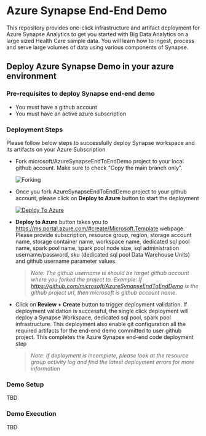# Azure Synapse End-End Demo

This repository provides one-click infrastructure and artifact deployment for Azure Synapse Analytics to get you started with Big Data Analytics on a 
large sized Health Care sample data. You will learn how to ingest, process and serve large volumes of data using various components of Synapse.

## Deploy Azure Synapse Demo in your azure environment

### Pre-requisites to deploy Synapse end-end demo

* You must have a github account
* You must have an active azure subscription

### Deployment Steps
Please follow below steps to successfully deploy Synapse workspace and its artifacts on your Azure Subscription

* Fork microsoft/AzureSynapseEndToEndDemo project to your local github account. Make sure to check "Copy the main branch only".

    ![Forking](/Images/Forking.gif)

* Once you fork AzureSynapseEndToEndDemo project to your github account, please click on **Deploy to Azure** button to start the deployment

    [![Deploy To Azure](/Images/deploytoazure.svg?sanitize=true)](https://portal.azure.com/#create/Microsoft.Template/uri/https%3A%2F%2Fraw.githubusercontent.com%2Fmicrosoft%2FAzureSynapseEndToEndDemo%2Fmain%2FARMTemplate%2Fazuredeploy.json)

* **Deploy to Azure** button takes you to https://ms.portal.azure.com/#create/Microsoft.Template webpage. Please provide subscription, resource group, region, storage account name, storage container name, workspace name, dedicated sql pool name, spark pool name, spark pool node size, sql administration username/password, sku (dedicated sql pool Data Warehouse Units) and github username parameter values.

    >*Note: The github username is should be target github account  where you forked the project to. Example: If https://github.com/microsoft/AzureSynapseEndToEndDemo is the github project url, then microsoft is github account name.*

* Click on **Review + Create** button to trigger deployment validation. If deployment validation is successful, the single click deployment will deploy a Synapse Workspace, dedicated sql pool, spark pool infrastructure. This deployment also enable git configuration all the required artifacts for the end-end demo committed to user github project. This completes the Azure Synapse end-end code deployment step

    >*Note: If deployment is incomplete, please look at the resource group activity log and find the latest deployment errors for more information*

### Demo Setup

TBD

### Demo Execution

TBD

